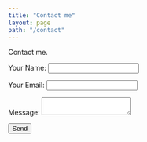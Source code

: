 ```yaml
---
title: "Contact me"
layout: page
path: "/contact"
---
```


Contact me.

<form name="contact"  action="/thanks.html" netlify>
  <p>
    <label>Your Name: <input type="text" name="name"></label>   
  </p>
  <p>
    <label>Your Email: <input type="email" name="email"></label>
  </p>
  <p>
    <label>Message: <textarea name="message"></textarea></label>
  </p>
  <p>
    <button type="submit">Send</button>
  </p>
</form>
